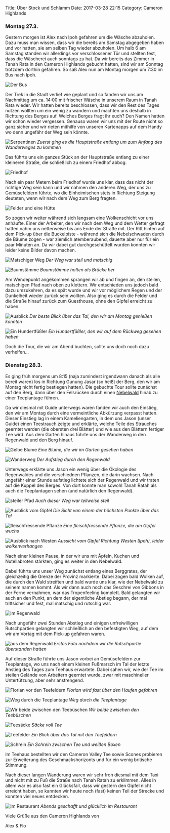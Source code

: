 Title: Über Stock und Schlamm
Date: 2017-03-28 22:15
Category: Cameron Highlands

### Montag 27.3.

Gestern morgen ist Alex nach Ipoh gefahren um die Wäsche abzuholen. Dazu muss man wissen, dass wir die bereits am Samstag abgegeben haben und vor hatten, sie am selben Tag wieder abzuholen. Um halb 6 am Samstag standen wir allerdings vor verschlossener Tür und stellten fest, dass die Wäscherei auch sonntags zu hat. Da wir bereits das Zimmer in Tanah Rata in den Cameron Highlands gebucht hatten, sind wir am Sonntag trotzdem dorthin gefahren. So saß Alex nun am Montag morgen um 7:30 im Bus nach Ipoh.

![Der Bus]({filename}/images/8_bus.jpg)

Der Trek in die Stadt verlief wie geplant und so fanden wir uns am Nachmittag um ca. 14:00 mit frischer Wäsche in unserem Raum in Tanah Rata wieder. Wir hatten bereits beschlossen, dass wir den Rest des Tages nutzen wollten um ein wenig zu wandern und machten uns deshalb in Richtung des Berges auf. Welches Berges fragt ihr euch? Den Namen hatten wir schon wieder vergessen. Genauso waren wir uns mit der Route nicht so ganz sicher und wir rieten mithilfe von unseren Kartenapps auf dem Handy wo denn ungefähr der Weg sein könnte.

![Serpentinen]({filename}/images/8_serpentines.jpg)
*Zuerst ging es die Hauptstraße entlang um zum Anfang des Wanderweges zu kommen*

Das führte uns ein ganzes Stück an der Hauptstraße entlang zu einer kleineren Straße, die schließlich zu einem Friedhof abbog.

![Friedhof]({filename}/images/8_cemetery.jpg)

Nach ein paar Metern beim Friedhof wurde uns klar, dass das nicht der richtige Weg sein kann und wir nahmen den anderen Weg, der uns zu Gemüsefeldern führte, wo die Einheimischen stets in Richtung Steigung deuteten, wenn wir nach dem Weg zum Berg fragten.

![Felder und eine Hütte]({filename}/images/8_farm_shed.jpg)

So zogen wir weiter während sich langsam eine Wolkenschicht vor uns anhäufte. Einer der Arbeiter, den wir nach dem Weg und dem Wetter gefragt hatten nahm uns netterweise bis ans Ende der Straße mit. Der Ritt hinten auf dem Pick-up über die Buckelpiste - während sich die Nebelschwaden durch die Bäume zogen - war ziemlich atemberaubend, dauerte aber nur für ein paar Minuten an. Da wir dabei gut durchgeschüttelt wurden konnten wir leider keine Bilder davon machen.

![Matschiger Weg]({filename}/images/8_muddy_path.jpg)
*Der Weg war steil und matschig*

![Baumstämme]({filename}/images/8_logs.jpg)
*Baumstämme halten als Brücke her*

Am Wendepunkt angekommen sprangen wir ab und fingen an, den steilen, matschigen Pfad nach oben zu klettern. Wir entschieden uns jedoch bald dazu umzukehren, da es spät wurde und wir vor möglichem Regen und der Dunkelheit wieder zurück sein wollten. Also ging es durch die Felder und die Straße hinauf zurück zum Guesthouse, ohne den Gipfel erreicht zu haben.

![Ausblick]({filename}/images/8_view_from_farms.jpg)
*Der beste Blick über das Tal, den wir am Montag genießen konnten*

![Ein Hundertfüßler]({filename}/images/8_centipede.jpg)
*Ein Hundertfüßler, den wir auf dem Rückweg gesehen haben*

Doch die Tour, die wir am Abend buchten, sollte uns doch noch dazu verhelfen...

### Dienstag 28.3.

Es ging früh morgens um 8:15 (naja zumindest irgendwann danach als alle bereit waren) los in Richtung Gunung Jasar (so heißt der Berg, den wir am Montag nicht fertig bestiegen hatten). Die gebuchte Tour sollte zunächst auf den Berg, dann über den Felsrücken durch einen [Nebelwald](https://de.wikipedia.org/wiki/Nebelwald) hinab zu einer Teeplantage führen.

Da wir diesmal mit Guide unterwegs waren fanden wir auch den Einstieg, den wir am Montag durch eine vermeintliche Abkürzung verpasst hatten. Dieser Einstieg lag in einem Kameliengarten, in dem uns Jason (unser Guide) einen Teestrauch zeigte und erklärte, welche Teile des Strauches geerntet werden (die obersten drei Blätter) und wie aus den Blättern fertiger Tee wird. Aus dem Garten hinaus führte uns der Wanderweg in den Regenwald und den Berg hinauf.

![Gelbe Blume]({filename}/images/8_flower_macro.jpg)
*Eine Blume, die wir im Garten gesehen haben*

![Wanderweg]({filename}/images/8_forest_path.jpg)
*Der Aufstieg durch den Regenwald*

Unterwegs erklärte uns Jason ein wenig über die Ökologie des Regenwaldes und die verschiednen Pflanzen, die darin wachsen. Nach ungefähr einer Stunde aufstieg lichtete sich der Regenwald und wir traten auf die Kuppel des Berges. Von dort konnte man sowohl Tanah Ratah als auch die Teeplantagen sehen (und natürlich den Regenwald).

![steiler Pfad]({filename}/images/8_steep_path.jpg)
*Auch dieser Weg war teilweise steil*

![Ausblick vom Gipfel]({filename}/images/8_view_from_peak.jpg)
*Die Sicht von einem der höchsten Punkte über das Tal*

![fleischfressende Pflanze]({filename}/images/8_fleisch_fressende_pflanze.jpg)
*Eine fleischfressende Pflanze, die am Gipfel wuchs*

![Ausblick nach Westen]({filename}/images/8_view_to_the_west.jpg)
*Aussicht vom Gipfel Richtung Westen (Ipoh), leider wolkenverhangen*

Nach einer kleinen Pause, in der wir uns mit Äpfeln, Kuchen und Nutellabroten stärkten, ging es weiter in den Nebelwald.

Dabei führte uns unser Weg zunächst entlang eines Berggrates, der gleichzeitig die Grenze der Provinz markierte. Dabei zogen bald Wolken auf, die durch den Wald streiften und bald wurde uns klar, wie der Nebelwald zu seinem namen kommt. Als wir dann auch noch das Geschrei von Gibbons in der Ferne vernahmen, war das Tropenfeeling komplett. Bald gelangten wir auch an den Punkt, an dem der eigentliche Abstieg begann, der mal trittsicher und fest, mal matschig und rutschig war.

![im Regenwald]({filename}/images/8_in_the_jungle.jpg)

Nach ungefähr zwei Stunden Abstieg und einigen unfreiwilligen Rutschpartien gelangten wir schließlich an den befestigten Weg, auf dem wir am Vortag mit dem Pick-up gefahren waren.

![aus dem Regenwald]({filename}/images/8_coming_out_of_the_forest.jpg)
*Erstes Foto nachdem wir die Rutschpartie überstanden hatten*

Auf dieser Straße führte uns Jason vorbei an Gemüsefeldern zur Teeplantage, wo uns nach einem kleinen Fußmarsch im Tal der letzte Anstieg des Tages zum Teehaus erwartete. Dabei sahen wir, wie der Tee im steilen Gelände von Arbeitern geerntet wurde, zwar mit maschineller Untertützung, aber sehr anstrengend.

![Florian vor den Teefeldern]({filename}/images/8_florian_tea_fields.jpg)
*Florian wird fast über den Haufen gefahren*

![Weg durch die Teeplantage]({filename}/images/8_tea_plantation.jpg)
*Weg durch die Teeplantage*

![Wir beide zwischen den Teebüschen]({filename}/images/8_both_in_tea_field.jpg)
*Wir beide zwischen den Teebüschen*

![Teesäcke]({filename}/images/8_tea.jpg)
*Säcke voll Tee*

![Teefelder]({filename}/images/8_tea_valley.jpg)
*Ein Blick über das Tal mit den Teefeldern*

![Schrein]({filename}/images/8_shrine.jpg)
*Ein Schrein zwischen Tee und weißen Boxen*

Im Teehaus bestellten wir den Cameron Valley Tee sowie Scones probieren zur Erweiterung des Geschmackshorizonts und für ein wenig britische Stimmung.

Nach dieser langen Wanderung waren wir sehr froh diesmal mit dem Taxi und nicht mit zu Fuß die Straße nach Tanah Ratah zu erklimmen. Alles in allem war es also fast ein Glücksfall, dass wir gestern den Gipfel nicht erreicht haben, so kannten wir heute noch (fast) keinen Teil der Strecke und konnten viel neues entdecken.

![Im Restaurant]({filename}/images/8_im_restaurant.jpg)
*Abends geschafft und glücklich im Restaurant*

Viele Grüße aus den Cameron Highlands von

Alex & Flo
